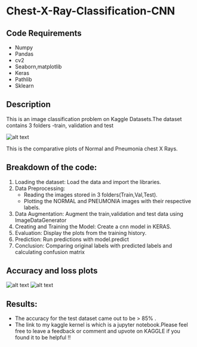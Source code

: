 # Chest-X-Ray-Classification-CNN

## Code Requirements

* Numpy
* Pandas
* cv2
* Seaborn,matplotlib
* Keras
* Pathlib
* Sklearn

## Description

This is an image classification problem on Kaggle Datasets.The dataset contains 3 folders -train, validation and test

![alt text](https://github.com/pshar33/Chest-X-Ray-Classification-CNN-/blob/master/Plots.png)

This is the comparative plots of Normal and Pneumonia chest X Rays. 


## Breakdown of the code:

1. Loading the dataset: Load the data and import the libraries.
2. Data Preprocessing:
     * Reading the images stored in 3 folders(Train,Val,Test).
     * Plotting the NORMAL and PNEUMONIA images with their respective labels.
3. Data Augmentation: Augment the train,validation and test data using ImageDataGenerator
4. Creating and Training the Model: Create a cnn model in KERAS.
5. Evaluation: Display the plots from the training history.
6. Prediction: Run predictions with model.predict
7. Conclusion: Comparing original labels with predicted labels and calculating confusion matrix

## Accuracy and loss plots


![alt text](https://github.com/pshar33/Chest-X-Ray-Classification-CNN-/blob/master/loss%2Caccuracy%20plots.png)
![alt text](https://github.com/pshar33/Chest-X-Ray-Classification-CNN-/blob/master/loss%2Caccuracy%20plots2.png)


## Results:

- The accuracy for the test dataset came out to be > 85% . 
- The link to my kaggle kernel is   which is a jupyter notebook.Please feel free to leave a feedback or comment and upvote on KAGGLE if you found it to be helpful !!
